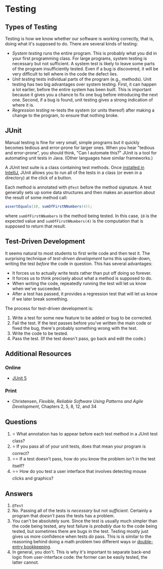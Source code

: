 # Testing
## Types of Testing
Testing is how we know whether our software is working correctly, that is, doing what it's supposed to do. There are several kinds of testing:
- *System testing* runs the entire program. This is probably what you did in your first programming class. For large programs, system testing is necessary but not sufficient. A system test is likely to leave some parts of the program insufficiently tested. Even if a bug is discovered, it will be very difficult to tell where in the code the defect lies.
- *Unit testing* tests individual parts of the program (e.g., methods). Unit testing has two big advantages over system testing. First, it can happen a lot earlier, before the entire system has been built. This is important because it gives you a chance to fix one bug before introducing the next one. Second, if a bug is found, unit testing gives a strong indication of where it is.
- *Regression testing* re-tests the system (or units thereof) after making a change to the program, to ensure that nothing broke.
## JUnit
Manual testing is fine for very small, simple programs but it quickly becomes tedious and error-prone for larger ones. When you hear "tedious and error-prone", you should think, "Can I automate this?" JUnit is a tool for automating unit tests in Java. (Other languages have similar frameworks.)

A JUnit test suite is a class containing test methods. Once [installed in IntelliJ](../development_tools/intellij_idea.md#Installing-Junit), JUnit allows you to run all of the tests in a class (or even in a directory) at the click of a button.

Each method is annotated with `@Test` before the method signature. A test generally sets up some data structures and then makes an assertion about the result of some method call:
```java
assertEquals(10, sumOfFirstNNumbers(4));
```
where `sumOfFirstNNumbers` is the method being tested. In this case, `10` is the expected value and `sumOfFirstNNumbers(4)` is the computation that is supposed to return that result.
## Test-Driven Development
It seems natural to most students to first write code and then test it. The surprising technique of *test-driven development* turns this upside-down, writing the test *before* the code in question. This has several advantages:
- It forces us to actually write tests rather than put off doing so forever.
- It forces us to think precisely about what a method is supposed to do.
- When writing the code, repeatedly running the test will let us know when we've succeeded.
- After a test has passed, it provides a regression test that will let us know if we later break something.

The process for test-driven development is:
1. Write a test for some new feature to be added or bug to be corrected.
1. Fail the test. If the test passes before you've written the main code or fixed the bug, there's probably something wrong with the test.
1. Write the code to be tested.
1. Pass the test. (If the test doesn't pass, go back and edit the code.)
## Additional Resources
### Online
- [JUnit 5](https://junit.org/junit5/)
### Print
- Christensen, *Flexible, Reliable Software Using Patterns and Agile Development*, Chapters 2, 5, 8, 12, and 34
## Questions
1. :star: What annotation has to appear before each test method in a JUnit test class?
1. :star: If you pass all of your unit tests, does that mean your program is correct?
1. :star::star: If a test doesn't pass, how do you know the problem isn't in the test itself?
1. :star::star: How do you test a user interface that involves detecting mouse clicks and graphics?
## Answers
1. `@Test`
1. No. Passing all of the tests is *necessary* but not *sufficient*. Certainly a program that *doesn't* pass the tests has a problem.
1. You can't be absolutely sure. Since the test is usually much simpler than the code being tested, any test failure is *probably* due to the code being tested, but sometimes there are bugs in the test. Testing mostly just gives us more confidence when tests *do* pass. This is is similar to the reasoning behind doing a math problem two different ways or [double-entry bookkeeping](https://en.wikipedia.org/wiki/Double-entry_bookkeeping_system).
1. In general, you don't. This is why it's important to separate back-end logic from user-interface code: the former can be easily tested, the latter cannot.
